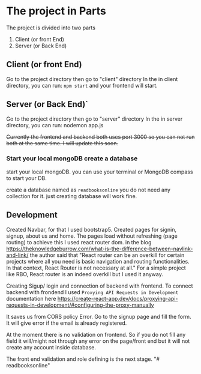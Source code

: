 # The project in Parts

The project is divided into two parts
1. Client (or front End)
2. Server (or Back End)
## Client (or front End)
Go to the project directory then go to "client" directory
In the in client directory, you can run:
`npm start`
and your frontend will start.
## Server (or Back End)`
Go to the project directory then go to "server" directory
In the in server directory, you can run:
nodemon app.js



~~Currently the frontend and backend both uses port 3000 so you can not run both at the same time. I will update this soon.~~ 

### Start your local mongoDB create a database

start your local mongoDB. you can use your terminal or MongoDB compass to start your DB.

create a database named as 
`readbooksonline`
you do not need any collection for it. just creating database will work fine.

## Development

Created Navbar, for that I used bootstrap5.
            Created pages for signin, signup, about us and home. The pages load without refreshing (page routing) to achieve this I used react router dom.
            in the blog https://theknowledgeburrow.com/what-is-the-difference-between-navlink-and-link/
            the author said that "React router can be an overkill for certain projects where all you need is basic navigation and routing functionalities. In that context, React Router is not necessary at all."
            For a simple project like RBO, React router is an indeed overkill but I used it anyway.

 Creating Sigup/ login and connection of backend with frontend.
To connect backend with frondend I used `Proxying API Requests in Development`
documentation here https://create-react-app.dev/docs/proxying-api-requests-in-development/#configuring-the-proxy-manually

It saves us from CORS policy Error.
Go to the signup page and fill the form. It will give error if the email is already registered.

At the moment there is no validation on frontend. So if you do not fill any field it will/might not through any error on the page/front end but it will not create any account inside database.

The front end validation and role defining is the next stage.
"# readbooksonline" 
